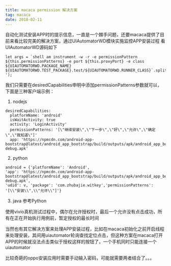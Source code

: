 ```yaml
---
title: macaca permission 解决方案
tag: macaca
date: 2018-02-11
---
```

自动化测试安装APP时的提示信息，一直是一个棘手问题，还要macaca提供了目前来看比较完美的解决方案，通过UIAutomatorWD模块实施监控APP安装过程
看UIAutomatorWD源码如下
```
let args = `shell am instrument -w -r -e permissionPattern ${this.permissionPatterns} -e port ${this.proxyPort} -e class ${UIAUTOMATORWD.PACKAGE_NAME} ${UIAUTOMATORWD.TEST_PACKAGE}.test/${UIAUTOMATORWD.RUNNER_CLASS}`.split(' ');
```
我们只需要在desiredCapabilities申明中添加permissionPatterns参数就可以，下面是三种客户端示例：
1. nodejs
```
desiredCapabilities:
  platformName: 'android'
  isWaitActivity: true
  activity: 'LoginActivity'
  permissionPatterns: '[\"继续安装\",\"下一步\",\"好\",\"允许\",\"确定\",\"我知道\"]'
  app: 'https://npmcdn.com/android-app-bootstrap@latest/android_app_bootstrap/build/outputs/apk/android_app_bootstrap-debug.apk'
```
2. python
```
android = {'platformName': 'Android',
'app': 'https://npmcdn.com/android-app-bootstrap@latest/android_app_bootstrap/build/outputs/apk/android_app_bootstrap-debug.apk',
'udid': v, 'package': 'com.zhubajie.witkey','permissionPatterns': '[\\"安装\\",\\"允许\\"]'}
```
3. java
参考Python

使用vivio真机测试过程中，偶尔在允许授权时，最后一个允许没有点击成功，所有在正在开始执行用例前，暂定授权的最长时间

当然也有其它解决方案来处理APP安装过程，比如在macaca初始化之前开启线程来处理安装，其间用uiautomator轮询查找定位点击，但这种方案在macaca打开APP的时候就没法点击类似于授权这样的按钮了，一个手机同时只能连接一个uiautomator

比较奇葩的oppo安装应用时需要手动输入密码，可能就需要两者结合了。。。